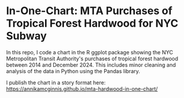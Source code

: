 # In-One-Chart: MTA Purchases of Tropical Forest Hardwood for NYC Subway

In this repo, I code a chart in the R ggplot package showing the NYC Metropolitan Transit Authority's purchases of tropical forest hardwood between 2014 and December 2024. This includes minor cleaning and analysis of the data in Python using the Pandas library.

I publish the chart in a story format here: https://annikamcginnis.github.io/mta-hardwood-in-one-chart/


 
